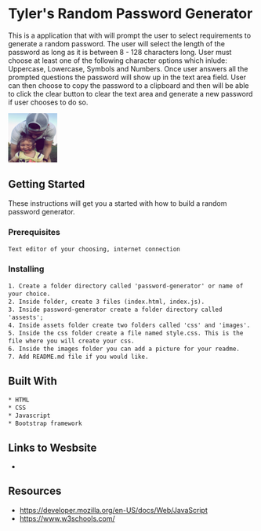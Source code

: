 # Tyler's Random Password Generator

This is a application that with will prompt the user to select requirements to generate a random password. 
The user will select the length of the password as long as it is between 8 - 128 characters long. User must choose at least one of the following character options which inlude: Uppercase, Lowercase, Symbols and Numbers. Once user answers all the prompted questions the password will show up in the text area field. User can then choose to copy the password to a clipboard and then will be able to click the clear button to clear the text area and generate a new password if user chooses to do so.

<img class="img-me img-fluid py-2" src="assets/images/me.JPEG" alt="me" width="100" height="100">          

## Getting Started

These instructions will get you a started with how to build a random password generator.

### Prerequisites

```
Text editor of your choosing, internet connection
```

### Installing

```
1. Create a folder directory called 'password-generator' or name of your choice.
2. Inside folder, create 3 files (index.html, index.js).
3. Inside password-generator create a folder directory called 'assests';
4. Inside assets folder create two folders called 'css' and 'images'.
5. Inside the css folder create a file named style.css. This is the file where you will create your css.
6. Inside the images folder you can add a picture for your readme.
7. Add README.md file if you would like.

```

## Built With
```
* HTML
* CSS
* Javascript
* Bootstrap framework

```

## Links to Wesbsite 

- 




## Resources

- https://developer.mozilla.org/en-US/docs/Web/JavaScript
- https://www.w3schools.com/

